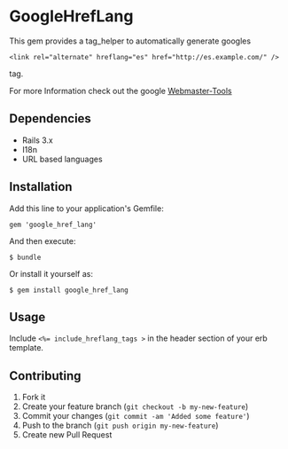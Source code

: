 # GoogleHrefLang

This gem provides a tag_helper to automatically generate googles

    <link rel="alternate" hreflang="es" href="http://es.example.com/" />

tag.

For more Information check out the google [Webmaster-Tools](http://support.google.com/webmasters/bin/answer.py?hl=en&answer=189077)

## Dependencies
*   Rails 3.x
*   I18n
*   URL based languages


## Installation

Add this line to your application's Gemfile:

    gem 'google_href_lang'

And then execute:

    $ bundle

Or install it yourself as:

    $ gem install google_href_lang

## Usage

Include `<%= include_hreflang_tags >` in the header section of your erb template.

## Contributing

1. Fork it
2. Create your feature branch (`git checkout -b my-new-feature`)
3. Commit your changes (`git commit -am 'Added some feature'`)
4. Push to the branch (`git push origin my-new-feature`)
5. Create new Pull Request
